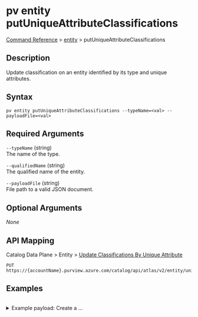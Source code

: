 # pv entity putUniqueAttributeClassifications
[Command Reference](../../../README.md#command-reference) > [entity](./main.md) > putUniqueAttributeClassifications

## Description
Update classification on an entity identified by its type and unique attributes.

## Syntax
```
pv entity putUniqueAttributeClassifications --typeName=<val> --payloadFile=<val>
```

## Required Arguments
`--typeName` (string)  
The name of the type.

`--qualifiedName` (string)  
The qualified name of the entity.

`--payloadFile` (string)  
File path to a valid JSON document.

## Optional Arguments
*None*

## API Mapping
Catalog Data Plane > Entity > [Update Classifications By Unique Attribute](https://docs.microsoft.com/en-us/rest/api/purview/catalogdataplane/entity/update-classifications-by-unique-attribute)
```
PUT https://{accountName}.purview.azure.com/catalog/api/atlas/v2/entity/uniqueAttribute/type/{typeName}/classifications
```

## Examples
```powershell

```
<details><summary>Example payload: Create a ...</summary>
<p>

```json

```
</p>
</details>